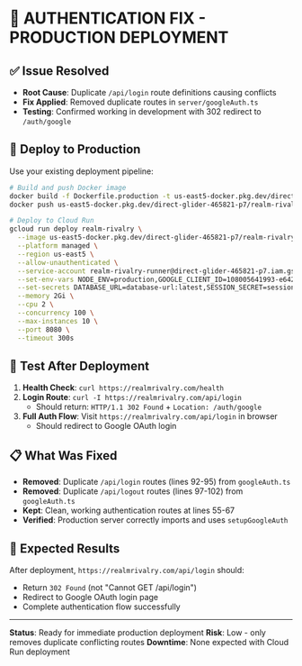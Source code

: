 # 🔐 AUTHENTICATION FIX - PRODUCTION DEPLOYMENT

## ✅ Issue Resolved
- **Root Cause**: Duplicate `/api/login` route definitions causing conflicts
- **Fix Applied**: Removed duplicate routes in `server/googleAuth.ts`
- **Testing**: Confirmed working in development with 302 redirect to `/auth/google`

## 🚀 Deploy to Production

Use your existing deployment pipeline:

```bash
# Build and push Docker image
docker build -f Dockerfile.production -t us-east5-docker.pkg.dev/direct-glider-465821-p7/realm-rivalry/app:latest .
docker push us-east5-docker.pkg.dev/direct-glider-465821-p7/realm-rivalry/app:latest

# Deploy to Cloud Run
gcloud run deploy realm-rivalry \
  --image us-east5-docker.pkg.dev/direct-glider-465821-p7/realm-rivalry/app:latest \
  --platform managed \
  --region us-east5 \
  --allow-unauthenticated \
  --service-account realm-rivalry-runner@direct-glider-465821-p7.iam.gserviceaccount.com \
  --set-env-vars NODE_ENV=production,GOOGLE_CLIENT_ID=108005641993-e642ered12jj7ka6unpqhgjdls92c0u8.apps.googleusercontent.com \
  --set-secrets DATABASE_URL=database-url:latest,SESSION_SECRET=session-secret:latest,GOOGLE_CLIENT_SECRET=google-client-secret:latest \
  --memory 2Gi \
  --cpu 2 \
  --concurrency 100 \
  --max-instances 10 \
  --port 8080 \
  --timeout 300s
```

## 🧪 Test After Deployment

1. **Health Check**: `curl https://realmrivalry.com/health`
2. **Login Route**: `curl -I https://realmrivalry.com/api/login`
   - Should return: `HTTP/1.1 302 Found` + `Location: /auth/google`
3. **Full Auth Flow**: Visit `https://realmrivalry.com/api/login` in browser
   - Should redirect to Google OAuth login

## 📋 What Was Fixed

- **Removed**: Duplicate `/api/login` routes (lines 92-95) from `googleAuth.ts`
- **Removed**: Duplicate `/api/logout` routes (lines 97-102) from `googleAuth.ts`
- **Kept**: Clean, working authentication routes at lines 55-67
- **Verified**: Production server correctly imports and uses `setupGoogleAuth`

## 🎯 Expected Results

After deployment, `https://realmrivalry.com/api/login` should:
- Return `302 Found` (not "Cannot GET /api/login")
- Redirect to Google OAuth login page
- Complete authentication flow successfully

---

**Status**: Ready for immediate production deployment
**Risk**: Low - only removes duplicate conflicting routes
**Downtime**: None expected with Cloud Run deployment